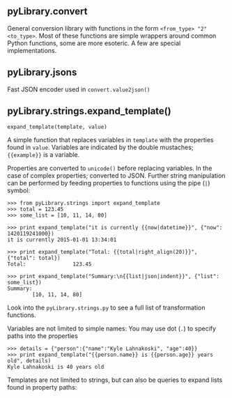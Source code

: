 pyLibrary.convert
-----------------

General conversion library with functions in the form `<from_type> "2" <to_type>`.
Most of these functions are simple wrappers around common Python functions,
some are more esoteric.  A few are special implementations.

pyLibrary.jsons
---------------

Fast JSON encoder used in `convert.value2json()`


pyLibrary.strings.expand_template()
-----------------------------------

    expand_template(template, value)

A simple function that replaces variables in `template` with the properties
found in `value`. Variables are indicated by the double mustaches;
`{{example}}` is a variable.

Properties are converted to `unicode()` before replacing variables.  In the case
of complex properties; converted to JSON.  Further string manipulation can be
performed by feeding properties to functions using the pipe (`|`) symbol:

    >>> from pyLibrary.strings import expand_template
    >>> total = 123.45
    >>> some_list = [10, 11, 14, 80]

    >>> print expand_template("it is currently {{now|datetime}}", {"now": 1420119241000})
    it is currently 2015-01-01 13:34:01

    >>> print expand_template("Total: {{total|right_align(20)}}", {"total": total})
    Total:               123.45

    >>> print expand_template("Summary:\n{{list|json|indent}}", {"list": some_list})
    Summary:
            [10, 11, 14, 80]

Look into the `pyLibrary.strings.py` to see a full list of transformation
functions.

Variables are not limited to simple names: You may use dot (`.`) to specify
paths into the properties

    >>> details = {"person":{"name":"Kyle Lahnakoski", "age":40}}
    >>> print expand_template("{{person.name}} is {{person.age}} years old", details)
    Kyle Lahnakoski is 40 years old

Templates are not limited to strings, but can also be queries to expand lists
found in property paths:

<missing rest of doc>









